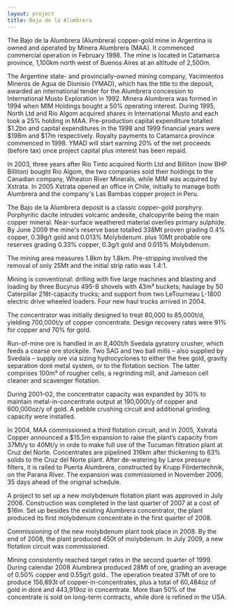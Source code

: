 ```yaml
---
layout: project
title: Bajo de la Alumbrera 
---
```


The Bajo de la Alumbrera (Alumbrera) copper-gold mine in Argentina is
owned and operated by Minera Alumbrera (MAA). It commenced commercial
operation in February 1998. The mine is located in Catamarca province,
1,100km north west of Buenos Aires at an altitude of 2,500m.

The Argentine state- and provincially-owned mining company, Yacimientos
Mineros de Agua de Dionisio (YMAD), which has the title to the deposit,
awarded an international tender for the Alumbrera concession to
International Musto Exploration in 1992. Minera Alumbrera was formed in
1994 when MIM Holdings bought a 50% operating interest. During 1995,
North Ltd and Rio Algom acquired shares in International Musto and each
took a 25% holding in MAA. Pre-production capital expenditure totalled
\$1.2bn and capital expenditures in the 1998 and 1999 financial years
were \$198m and \$17m respectively. Royalty payments to Catamarca
province commenced in 1998. YMAD will start earning 20% of the net
proceeds (before tax) once project capital plus interest has been
repaid.

In 2003, three years after Rio Tinto acquired North Ltd and Billiton
(now BHP Billiton) bought Rio Algom, the two companies sold their
holdings to the Canadian company, Wheaton River Minerals, while MIM was
acquired by Xstrata. In 2005 Xstrata opened an office in Chile,
initially to manage both Alumbrera and the company's Las Bambas copper
project in Peru.

The Bajo de la Alumbrera deposit is a classic copper-gold porphyry.
Porphyritic dacite intrudes volcanic andesite, chalcopyrite being the
main copper mineral. Near-surface weathered material overlies primary
sulphide. By June 2009 the mine's reserve base totalled 338Mt proven
grading 0.4% copper, 0.39g/t gold and 0.013% Molybdenum. plus 10Mt
probable ore reserves grading 0.33% copper, 0.3g/t gold and 0.015%
Molybdenum.

The mining area measures 1.8km by 1.8km. Pre-stripping involved the
removal of only 25Mt and the initial strip ratio was 1.4:1.

Mining is conventional: drilling with five large machines and blasting
and loading by three Bucyrus 495-B shovels with 43m³ buckets; haulage by
50 Caterpillar 218t-capacity trucks; and support from two LeTourneau
L-1800 electric drive wheeled loaders. Four new haul trucks arrived in
2004.

The concentrator was initially designed to treat 80,000 to 85,000t/d,
yielding 700,000t/y of copper concentrate. Design recovery rates were
91% for copper and 70% for gold.

Run-of-mine ore is handled in an 8,400t/h Svedala gyratory crusher,
which feeds a coarse ore stockpile. Two SAG and two ball mills – also
supplied by Svedala – supply ore via sizing hydrocyclones to either the
free gold, gravity separation doré metal system, or to the flotation
section. The latter comprises 100m³ of rougher cells, a regrinding mill,
and Jameson cell cleaner and scavenger flotation.

During 2001–02, the concentrator capacity was expanded by 30% to
maintain metal-in-concentrate output at 190,000t/y of copper and
600,000oz/y of gold. A pebble crushing circuit and additional grinding
capacity were installed.

In 2004, MAA commissioned a third flotation circuit, and in 2005,
Xstrata Copper announced a \$15.5m expansion to raise the plant’s
capacity from 37Mt/y to 40Mt/y in orde to make full use of the Tucuman
filtration plant at Cruz del Norte. Concentrates are pipelined 316km
after thickening to 63% solids to the Cruz del Norte plant. After
de-watering by Larox pressure filters, it is railed to Puerta Alumbrera,
constructed by Krupp Fördertechnik, on the Parana River. The expansion
was commissioned in November 2006, 35 days ahead of the original
schedule.

A project to set up a new molybdenum flotation plant was approved in
July 2006. Construction was completed in the last quarter of 2007 at a
cost of \$16m. Set up besides the existing Alumbrera concentrator, the
plant produced its first molybdenum concentrate in the first quarter of
2008.

Commissioning of the new molybdenum plant took place in 2008. By the end
of 2008, the plant produced 450t of molybdenum. In July 2009, a new
flotation circuit was commissioned.

Mining consistently reached target rates in the second quarter of 1999.
During calendar 2008 Alumbrera produced 28Mt of ore, grading an average
of 0.50% copper and 0.55g/t gold.. The operation treated 37Mt of ore to
produce 156,893t of copper-in-concentrates, plus a total of 60,484oz of
gold in doré and 443,919oz in concentrate. More than 50% of the
concentrate is sold on long-term contracts, while doré is refined in the
USA.
